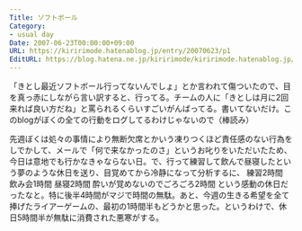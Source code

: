 ```yaml
---
Title: ソフトボール
Category:
- usual day
Date: 2007-06-23T00:00:00+09:00
URL: https://kiririmode.hatenablog.jp/entry/20070623/p1
EditURL: https://blog.hatena.ne.jp/kiririmode/kiririmode.hatenablog.jp/atom/entry/8454420450078217203
---
```


「きとし最近ソフトボール行ってないんでしょ」とか言われて傷ついたので、目を真っ赤にしながら言い訳すると、行ってる。チームの人に「きとしは月に2回来れば良い方だね」と罵られるくらいすごいがんばってる。書いてないだけ。このblogがぼくの全ての行動をログしてるわけじゃないので（棒読み）


先週ぼくは処々の事情により無断欠席とかいう凍りつくほど責任感のない行為をしでかして、メールで「何で来なかったのさ」というお叱りをいただいたため、今日は意地でも行かなきゃならない日。で、行って練習して飲んで昼寝したという夢のような休日を送り、目覚めてから冷静になって分析するに、
練習2時間
飲み会1時間
昼寝2時間
酔いが覚めないのでごろごろ2時間
という感動の休日だったなと。特に後半4時間がマジで時間の無駄。あと、今週の生きる希望を全て捧げたライアーゲームの、最初の1時間半もどうかと思った。というわけで、休日5時間半が無駄に消費された悪寒がする。
